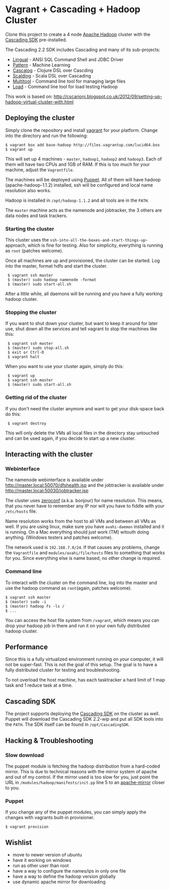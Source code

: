 # Vagrant + Cascading + Hadoop Cluster

Clone this project to create a 4 node [Apache Hadoop](http://hadoop.apache.org) 
cluster with the [Cascading SDK](http://www.cascading.org/sdk/) pre-installed.

The Cascading 2.2 SDK includes Cascading and many of its sub-projects:

* [Lingual](http://www.cascading.org/lingual/) - ANSI SQL Command Shell and JDBC Driver
* [Pattern](http://www.cascading.org/pattern/) - Machine Learning
* [Cascalog](http://cascalog.org) - Clojure DSL over Cascding
* [Scalding](https://github.com/twitter/scalding) - Scala DSL over Cascading
* [Multitool](http://www.cascading.org/multitool/) - Command line tool for managing large files
* [Load](http://www.cascading.org/load/) - Command line tool for load testing Hadoop

This work is based on:
http://cscarioni.blogspot.co.uk/2012/09/setting-up-hadoop-virtual-cluster-with.html

## Deploying the cluster

Simply clone the repository and install
[vagrant](http://downloads.vagrantup.com/) for your platform. Change into the
directory and run the following:

    $ vagrant box add base-hadoop http://files.vagrantup.com/lucid64.box
    $ vagrant up

This will set up 4 machines - `master`, `hadoop1`, `hadoop2` and `hadoop3`. Each 
of them will have two CPUs and 1GB of RAM. If this is too much for your machine, 
adjust the `Vagrantfile`.

The machines will be deployed using [Puppet](http://puppetlabs.com/). All of them
will have hadoop (apache-hadoop-1.1.2) installed, ssh will be configured and
local name resolution also works. 

Hadoop is installed in `/opt/hadoop-1.1.2` and all tools are in the `PATH`.

The `master` machine acts as the namenode and jobtracker, the 3 others are data
nodes and task trackers.

### Starting the cluster

This cluster uses the `ssh-into-all-the-boxes-and-start-things-up`-approach,
which is fine for testing. Also for simplicity, everything is running as `root`
(patches welcome).

Once all machines are up and provisioned, the cluster can be started. Log into
the master, format hdfs and start the cluster.

     $ vagrant ssh master
     $ (master) sudo hadoop namenode -format
     $ (master) sudo start-all.sh

After a little while, all daemons will be running and you have a fully working
hadoop cluster.

### Stopping the cluster

If you want to shut down your cluster, but want to keep it around for later
use, shut down all the services and tell vagrant to stop the machines like this:

     $ vagrant ssh master
     $ (master) sudo stop-all.sh
     $ exit or Ctrl-D
     $ vagrant halt

When you want to use your cluster again, simply do this:

     $ vagrant up
     $ vagrant ssh master
     $ (master) sudo start-all.sh


### Getting rid of the cluster

If you don't need the cluster anymore and want to get your disk-space back do
this:

     $ vagrant destroy

This will only delete the VMs all local files in the directory stay untouched
and can be used again, if you decide to start up a new cluster.
     

## Interacting with the cluster

### Webinterface

The namenode webinterface is available under http://master.local:50070/dfshealth.jsp and the
jobtracker is available under http://master.local:50030/jobtracker.jsp

The cluster uses [zeroconf](http://en.wikipedia.org/wiki/Zero-configuration_networking) 
(a.k.a. bonjour) for name resolution. This means, that
you never have to remember any IP nor will you have to fiddle with your
`/etc/hosts` file.

Name resolution works from the host to all VMs and between all VMs as well.  If
you are using linux, make sure you have `avahi-daemon` installed and it is
running. On a Mac everything should just work (TM) witouth doing anything. 
(Windows testers and patches welcome).

The network used is `192.168.7.0/24`. If that causes any problems, change the
`Vagrantfile` and `modules/avahi/file/hosts` files to something that works for
you. Since everything else is name based, no other change is required.

### Command line

To interact with the cluster on the command line, log into the master and
use the hadoop command as `root`(again, patches welcome).

    $ vagrant ssh master
    $ (master) sudo -i
    $ (master) hadoop fs -ls /
    $ ...

You can access the host file system from `/vagrant`, which means you can drop
your hadoop job in there and run it on your own fully distributed hadoop
cluster.

## Performance

Since this is a fully virtualized environment running on your computer, it will
not be super-fast. This is not the goal of this setup. The goal is to have a fully
distributed cluster for testing and troubleshooting. 

To not overload the host machine, has each tasktracker a hard limit of 1 map task
and 1 reduce task at a time. 


## Cascading SDK

The project supports deploying the [Cascading SDK](http://cascading.org/sdk) on
the cluster as well.  Puppet will download the Cascading SDK 2.2-wip and put all SDK
tools into the `PATH`. The SDK itself can be found in `/opt/CascadingSDK`.

## Hacking & Troubleshooting

### Slow download

The puppet module is fetching the hadoop distribution from a hard-coded mirror.
This is due to technical reasons with the mirror system of apache and out of my
control.  If the mirror used is too slow for you, just point the URL in
`/modules/hadoop/manifests/init.pp` line 5 to an
[apache-mirror](http://www.apache.org/dyn/closer.cgi) closer to you.

### Puppet

If you change any of the puppet modules, you can simply apply the changes with
vagrants built-in provisioner.

    $ vagrant provision

## Wishlist

- move to newer version of ubuntu
- have it working on windows
- run as other user than root
- have a way to configure the names/ips in only one file
- have a way to define the hadoop version globally
- use dynamic apache mirror for downloading
